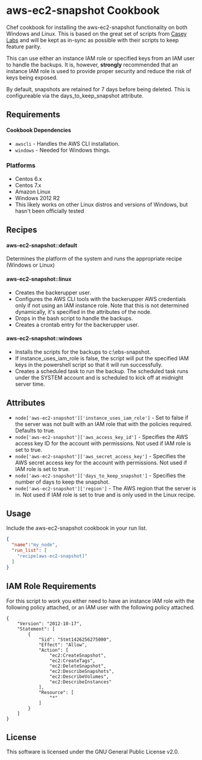 aws-ec2-snapshot Cookbook
===========================
Chef cookbook for installing the aws-ec2-snapshot functionality on both Windows and Linux. This is based on the great set of scripts from [Casey Labs](https://github.com/CaseyLabs) and will be kept as in-sync as possible with their scripts to keep feature parity.

This can use either an instance IAM role or specified keys from an IAM user to handle the backups. It is, however, **strongly** recommended that an instance IAM role is used to provide proper security and reduce the risk of keys being exposed.

By default, snapshots are retained for 7 days before being deleted. This is configureable via the days_to_keep_snapshot attribute.

Requirements
------------
#### Cookbook Dependencies
- `awscli` - Handles the AWS CLI installation.
- `windows` - Needed for Windows things.

### Platforms
- Centos 6.x
- Centos 7.x
- Amazon Linux
- Windows 2012 R2
- This likely works on other Linux distros and versions of Windows, but hasn't been officially tested

Recipes
-------
#### aws-ec2-snapshot::default
Determines the platform of the system and runs the appropriate recipe (Windows or Linux)

#### aws-ec2-snapshot::linux
- Creates the backerupper user.
- Configures the AWS CLI tools with the backerupper AWS credentials only if not using an IAM instance role. Note that this is not determined dynamically, it's specified in the attributes of the node.
- Drops in the bash script to handle the backups.
- Creates a crontab entry for the backerupper user.

#### aws-ec2-snapshot::windows
- Installs the scripts for the backups to c:\ebs-snapshot.
- If instance_uses_iam_role is false, the script will put the specified IAM keys in the powershell script so that it will run successfully.
- Creates a scheduled task to run the backup. The scheduled task runs under the SYSTEM account and is scheduled to kick off at midnight server time.

Attributes
----------
- `node['aws-ec2-snapshot']['instance_uses_iam_role']` - Set to false if the server was not built with an IAM role that with the policies required. Defaults to true.
- `node['aws-ec2-snapshot']['aws_access_key_id']` - Specifies the AWS access key ID for the account with permissions. Not used if IAM role is set to true.
- `node['aws-ec2-snapshot']['aws_secret_access_key']` - Specifies the AWS secret access key for the account with permissions. Not used if IAM role is set to true.
- `node['aws-ec2-snapshot']['days_to_keep_snapshot']` - Specifies the number of days to keep the snapshot.
- `node['aws-ec2-snapshot']['region']` - The AWS region that the server is in. Not used if IAM role is set to true and is only used in the Linux recipe.

Usage
-----
Include the aws-ec2-snapshot cookbook in your run list.

```json
{
  "name":"my_node",
  "run_list": [
    "recipe[aws-ec2-snapshot]"
  ]
}
```

IAM Role Requirements
---------------------
For this script to work you either need to have an instance IAM role with the following policy attached, or an IAM user with the following policy attached.

```
{
    "Version": "2012-10-17",
    "Statement": [
        {
            "Sid": "Stmt1426256275000",
            "Effect": "Allow",
            "Action": [
                "ec2:CreateSnapshot",
                "ec2:CreateTags",
                "ec2:DeleteSnapshot",
                "ec2:DescribeSnapshots",
                "ec2:DescribeVolumes",
                "ec2:DescribeInstances"
            ],
            "Resource": [
                "*"
            ]
        }
    ]
}
```

License
-------
This software is licensed under the GNU General Public License v2.0.
